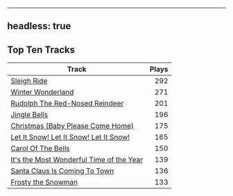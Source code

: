 
---
headless: true
---

## Top Ten Tracks

| Track | Plays |
| --- |  ---: |
|[Sleigh Ride](/songs/sleigh-ride)| 292|
|[Winter Wonderland](/songs/winter-wonderland)| 271|
|[Rudolph The Red-Nosed Reindeer](/songs/rudolph-the-red-nosed-reindeer)| 201|
|[Jingle Bells](/songs/jingle-bells)| 196|
|[Christmas (Baby Please Come Home)](/songs/christmas-baby-please-come-home)| 175|
|[Let It Snow! Let It Snow! Let It Snow!](/songs/let-it-snow-let-it-snow-let-it-snow)| 165|
|[Carol Of The Bells](/songs/carol-of-the-bells)| 150|
|[It's the Most Wonderful Time of the Year](/songs/its-the-most-wonderful-time-of-the-year)| 139|
|[Santa Claus Is Coming To Town](/songs/santa-claus-is-coming-to-town)| 136|
|[Frosty the Snowman](/songs/frosty-the-snowman)| 133|
